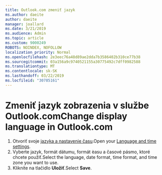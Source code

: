 ```yaml
---
title: Outlook.com zmeniť jazyk
ms.author: daeite
author: daeite
manager: joallard
ms.date: 3/21/2019
ms.audience: Admin
ms.topic: article
ms.custom: 9000249
ROBOTS: NOINDEX, NOFOLLOW
localization_priority: Normal
ms.openlocfilehash: 2e3eec76a48d89ae2dda7b3586402b310ce77b38
ms.sourcegitcommit: 03a156a9c9740521155a30775492c7dff0982588
ms.translationtype: MT
ms.contentlocale: sk-SK
ms.lasthandoff: 03/22/2019
ms.locfileid: "30785161"
---
```

# <a name="change-display-language-in-outlookcom"></a><span data-ttu-id="88e8f-102">Zmeniť jazyk zobrazenia v službe Outlook.com</span><span class="sxs-lookup"><span data-stu-id="88e8f-102">Change display language in Outlook.com</span></span>

1. <span data-ttu-id="88e8f-103">Otvoriť svoje [jazyka a nastavenie času](https://outlook.live.com/mail/options/general/timeAndLanguage/regional).</span><span class="sxs-lookup"><span data-stu-id="88e8f-103">Open your [Language and time settings](https://outlook.live.com/mail/options/general/timeAndLanguage/regional).</span></span>
1. <span data-ttu-id="88e8f-104">Vyberte jazyk, formát dátumu, formát èasu a časové pásmo, ktoré chcete použiť.</span><span class="sxs-lookup"><span data-stu-id="88e8f-104">Select the language, date format, time format, and time zone you want to use.</span></span>
1. <span data-ttu-id="88e8f-105">Kliknite na tlačidlo **Uložiť**.</span><span class="sxs-lookup"><span data-stu-id="88e8f-105">Select **Save**.</span></span>